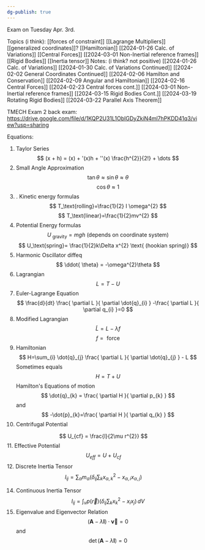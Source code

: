 ```yaml
---
dg-publish: true
---
```

Exam on Tuesday Apr. 3rd. 

Topics (i think): 
[[forces of constraint]]
[[Lagrange Multipliers]]
[[generalized coordinates]]?
[[Hamiltonian]]
[[2024-01-26 Calc. of Variations]]
[[Central Forces]]
[[2024-03-01 Non-Inertial reference frames]]
[[Rigid Bodies]]
[[Inertia tensor]]
Notes: (i think? not positive)
[[2024-01-26 Calc. of Variations]]
[[2024-01-30 Calc. of Variations Continued]]
[[2024-02-02 General Coordinates Continued]]
[[2024-02-06 Hamilton and Conservation]]
[[2024-02-09 Angular and Hamiltonian]]
[[2024-02-16 Central Forces]]
[[2024-02-23 Central forces cont.]]
[[2024-03-01 Non-Inertial reference frames]]
[[2024-03-15 Rigid Bodies Cont.]]
[[2024-03-19 Rotating Rigid Bodies]]
[[2024-03-22 Parallel Axis Theorem]]

TMECH Exam 2 back exam:
https://drive.google.com/file/d/1KQP2U31L1ObIGDyZkiN4ml7hPKDD41q3/view?usp=sharing

Equations: 
1. Taylor Series 
$$
(x + h) = (x) + '(x)h + ''(x) \frac{h^{2}}{2!} + \dots
$$
2. Small Angle Approximation 
$$
\tan\theta \approx\sin\theta \approx \theta
$$
$$
 \cos\theta \approx 1 
$$
3. . Kinetic energy formulas
$$
T_\text{rolling}=\frac{1}{2} I \omega^{2}
$$
$$
T_\text{linear}=\frac{1}{2}mv^{2}
$$
4. Potential Energy formulas
$$
U_\text{ gravity} = mgh \text{  (depends on coordinate system)}
$$
$$
U_\text{spring}= \frac{1}{2}k\Delta x^{2} \text{  (hookian spring)}
$$
5. Harmonic Oscillator diffeq
$$
\ddot{ \theta} = -\omega^{2}\theta
$$
6. Lagrangian
$$
L=T-U
$$
7. Euler-Lagrange Equation 
$$
\frac{d}{dt} \frac{ \partial L }{ \partial \dot{q}_{i} } -\frac{ \partial L }{ \partial q_{i} }=0
$$
8. Modified Lagrangian
$$
\tilde{L}  =L - \lambda f
$$
$$
f = \text{ force }
$$
9. Hamiltonian
$$
H=\sum_{i} \dot{q}_{j} \frac{ \partial L }{ \partial \dot{q}_{j} }  - L
$$
Sometimes equals 
$$
H=T+U
$$
Hamilton's Equations of motion
$$
\dot{q}_{k} = \frac{ \partial H }{ \partial p_{k} } 
$$
and
$$
-\dot{p}_{k}=\frac{ \partial H }{ \partial q_{k} } 
$$
10. Centrifugal Potential

$$
U_{cf} = \frac{l}{2\mu r^{2}}
$$
11. Effective Potential
$$
U_{eff} = U + U_{cf}
$$
12. Discrete Inertia Tensor 
$$
I_{ij} = \sum_{\alpha} m_{\alpha} \left( \delta_{ij} \sum_{k} x_{\alpha,k}^{2} - x_{\alpha,i} x_{\alpha,j} \right)
$$

14. Continuous Inertia Tensor
$$
	I_{ij} = \int _{v} p(\vec{r}) \left( \delta_{ij}\sum_{k} x_{ k}^{2}-x_{ i} x_{ j} \right) \, dV
$$
15. Eigenvalue and Eigenvector Relation
$$
(\mathbf{A}-\lambda \mathbf{I})\cdot \mathbf{\vec{v}}=0
$$
and
$$
\det(\mathbf{A}-\lambda \mathbf{I})=0
$$




